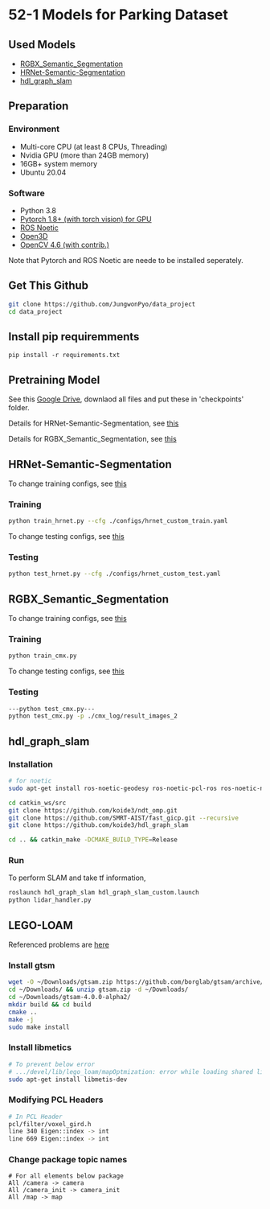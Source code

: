 # 52-1 Models for Parking Dataset

##  Used Models

- [RGBX_Semantic_Segmentation](https://github.com/huaaaliu/RGBX_Semantic_Segmentation)
- [HRNet-Semantic-Segmentation](https://github.com/HRNet/HRNet-Semantic-Segmentation)
- [hdl_graph_slam](https://github.com/koide3/hdl_graph_slam)


##  Preparation

### Environment

- Multi-core CPU (at least 8 CPUs, Threading)
- Nvidia GPU (more than 24GB memory)
- 16GB+ system memory
- Ubuntu 20.04

### Software

- Python 3.8
- [Pytorch 1.8+ (with torch vision) for GPU](https://pytorch.org/get-started/previous-versions/)
- [ROS Noetic](http://wiki.ros.org/noetic/Installation/Ubuntu)
- [Open3D](https://github.com/isl-org/Open3D)
- [OpenCV 4.6 (with contrib.)](https://github.com/opencv/opencv/releases)


Note that Pytorch and ROS Noetic are neede to be installed seperately. 

## Get This Github

```bash
git clone https://github.com/JungwonPyo/data_project
cd data_project
```

## Install pip requiremments

```shell
pip install -r requirements.txt
```

## Pretraining Model

See this [Google Drive](https://drive.google.com/drive/folders/1Ixb7x1aahbu59bq9WGKosh5oGJAwcJnn?usp=sharing), downlaod all files and put these in 'checkpoints' folder.

Details for HRNet-Semantic-Segmentation, see [this](https://github.com/HRNet/HRNet-Semantic-Segmentation)

Details for RGBX_Semantic_Segmentation, see [this](https://drive.google.com/drive/folders/10XgSW8f7ghRs9fJ0dE-EV8G2E_guVsT5)


## HRNet-Semantic-Segmentation

To change training configs, see [this](configs/hrnet_custom_train.yaml)

### Training

```bash
python train_hrnet.py --cfg ./configs/hrnet_custom_train.yaml
```

To change testing configs, see [this](configs/hrnet_custom_test.yaml)

### Testing

```bash
python test_hrnet.py --cfg ./configs/hrnet_custom_test.yaml
```

## RGBX_Semantic_Segmentation

To change training configs, see [this](configs/cmx_config_custom.yaml)
### Training

```bash
python train_cmx.py
```

To change testing configs, see [this](configs/cmx_config_custom.py)

### Testing

```bash
---python test_cmx.py---
python test_cmx.py -p ./cmx_log/result_images_2
```


## hdl_graph_slam
### Installation

```bash
# for noetic
sudo apt-get install ros-noetic-geodesy ros-noetic-pcl-ros ros-noetic-nmea-msgs ros-noetic-libg2o

cd catkin_ws/src
git clone https://github.com/koide3/ndt_omp.git
git clone https://github.com/SMRT-AIST/fast_gicp.git --recursive
git clone https://github.com/koide3/hdl_graph_slam

cd .. && catkin_make -DCMAKE_BUILD_TYPE=Release
```

### Run

To perform SLAM and take tf information, 

```bash
roslaunch hdl_graph_slam hdl_graph_slam_custom.launch
python lidar_handler.py
```

## LEGO-LOAM

Referenced problems are [here](https://www.programmersought.com/article/95708989760/)

### Install gtsm

```bash
wget -O ~/Downloads/gtsam.zip https://github.com/borglab/gtsam/archive/4.0.0-alpha2.zip
cd ~/Downloads/ && unzip gtsam.zip -d ~/Downloads/
cd ~/Downloads/gtsam-4.0.0-alpha2/
mkdir build && cd build
cmake ..
make -j
sudo make install
```

### Install libmetics

```bash
# To prevent below error
# .../devel/lib/lego_loam/mapOptmization: error while loading shared libraries: libmetis.so: cannot open shared object file: No such file or directory
sudo apt-get install libmetis-dev
```

### Modifying PCL Headers

```bash
# In PCL Header
pcl/filter/voxel_gird.h
line 340 Eigen::index -> int
line 669 Eigen::index -> int
```

### Change package topic names

```
# For all elements below package
All /camera -> camera
All /camera_init -> camera_init
All /map -> map
```


